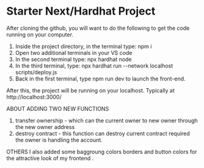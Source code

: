 # Starter Next/Hardhat Project

After cloning the github, you will want to do the following to get the code running on your computer.

1. Inside the project directory, in the terminal type: npm i
2. Open two additional terminals in your VS code
3. In the second terminal type: npx hardhat node
4. In the third terminal, type: npx hardhat run --network localhost scripts/deploy.js
5. Back in the first terminal, type npm run dev to launch the front-end.

After this, the project will be running on your localhost. 
Typically at http://localhost:3000/


ABOUT ADDING TWO NEW FUNCTIONS
1. transfer ownership - which can the current owner to new owner through the new owner address
2. destroy contract - this function can destroy current contract required the owner is handling the account.

OTHERS 
I also added some baggroung colors borders and button colors for the attractive look of my frontend .
